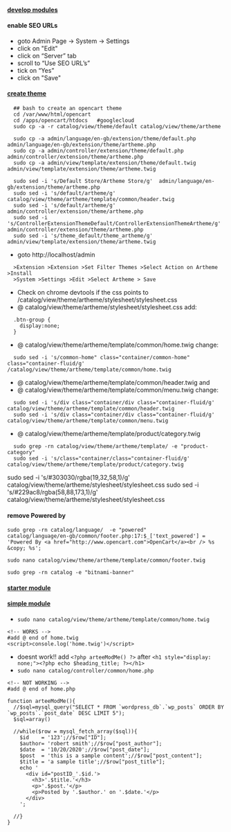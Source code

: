 #### [develop modules](http://docs.opencart.com/en-gb/developer/module/)

#### enable SEO URLs 
- goto Admin Page -> System -> Settings  
- click on "Edit"  
- click on “Server” tab  
- scroll to “Use SEO URL’s”  
- tick on “Yes”   
- click on "Save" 

#### [create theme](https://www.antropy.co.uk/blog/how-to-create-an-opencart-3-theme/) 
```
  ## bash to create an opencart theme
  cd /var/www/html/opencart
  cd /apps/opencart/htdocs   #googlecloud
  sudo cp -a -r catalog/view/theme/default catalog/view/theme/artheme 

  sudo cp -a admin/language/en-gb/extension/theme/default.php admin/language/en-gb/extension/theme/artheme.php 
  sudo cp -a admin/controller/extension/theme/default.php admin/controller/extension/theme/artheme.php
  sudo cp -a admin/view/template/extension/theme/default.twig admin/view/template/extension/theme/artheme.twig

  sudo sed -i 's/Default Store/Artheme Store/g'  admin/language/en-gb/extension/theme/artheme.php
  sudo sed -i 's/default/artheme/g'  catalog/view/theme/artheme/template/common/header.twig
  sudo sed -i 's/default/artheme/g'  admin/controller/extension/theme/artheme.php
  sudo sed -i 's/ControllerExtensionThemeDefault/ControllerExtensionThemeArtheme/g'  admin/controller/extension/theme/artheme.php
  sudo sed -i 's/theme_default/theme_artheme/g' admin/view/template/extension/theme/artheme.twig
```

- goto http://localhost/admin
```
  >Extension >Extension >Set Filter Themes >Select Action on Artheme >Install   
  >System >Settings >Edit >Select Artheme > Save
```
- Check on chrome devtools if the css points to /catalog/view/theme/artheme/stylesheet/stylesheet.css
- @ catalog/view/theme/artheme/stylesheet/stylesheet.css add:
```
  .btn-group {
    display:none;
  }
```

- @ catalog/view/theme/artheme/template/common/home.twig change:
```
  sudo sed -i 's/common-home" class="container/common-home" class="container-fluid/g' /catalog/view/theme/artheme/template/common/home.twig
```
- @ catalog/view/theme/artheme/template/common/header.twig  and
- @ catalog/view/theme/artheme/template/common/menu.twig change:
```
  sudo sed -i 's/div class="container/div class="container-fluid/g'  catalog/view/theme/artheme/template/common/header.twig  
  sudo sed -i 's/div class="container/div class="container-fluid/g'  catalog/view/theme/artheme/template/common/menu.twig
```
- @ catalog/view/theme/artheme/template/product/category.twig
```
  sudo grep -rn catalog/view/theme/artheme/template/ -e "product-category"
  sudo sed -i 's/class="container/class="container-fluid/g' catalog/view/theme/artheme/template/product/category.twig
```

 sudo sed -i 's/#303030/rgba(19,32,58,1)/g' catalog/view/theme/artheme/stylesheet/stylesheet.css
 sudo sed -i 's/#229ac8/rgba(58,88,173,1)/g' catalog/view/theme/artheme/stylesheet/stylesheet.css
<!--
background-image: linear-gradient(to bottom, #23a1d1, #1f90bb);
background-repeat: repeat-x;
border-color: #1f90bb #1f90bb #145e7a;
-->

#### remove Powered by
```
sudo grep -rn catalog/language/  -e "powered"
catalog/language/en-gb/common/footer.php:17:$_['text_powered'] = 'Powered By <a href="http://www.opencart.com">OpenCart</a><br /> %s &copy; %s';

sudo nano catalog/view/theme/artheme/template/common/footer.twig

sudo grep -rn catalog -e "bitnami-banner"
```

#### [starter module](https://github.com/settysantu/starter-module)

#### [simple module](https://stackoverflow.com/questions/13208488/how-to-make-a-simple-module-in-opencart-example-getting-latest-posts-from-wordp)
 - `sudo nano catalog/view/theme/artheme/template/common/home.twig`
 ```
 <!-- WORKS -->
 #add @ end of home.twig
 <script>console.log('home.twig')</script>
 ```
 -  doesnt work!! add  `<?php arteeModMe() ?>` after `<h1 style="display: none;"><?php echo $heading_title; ?></h1>`
 - `sudo nano catalog/controller/common/home.php`
```
<!-- NOT WORKING -->
#add @ end of home.php

function arteeModMe(){
  //$sql=mysql_query("SELECT * FROM `wordpress_db`.`wp_posts` ORDER BY `wp_posts`.`post_date` DESC LIMIT 5");
  $sql=array()

  //while($row = mysql_fetch_array($sql)){
    $id    = '123';//$row["ID"];
    $author= 'robert smith';//$row["post_author"];
    $date  = '10/20/2020';//$row["post_date"];
    $post  = 'this is a sample content';//$row["post_content"];
    $title = 'a sample title';//$row["post_title"];
    echo '
      <div id="postID_'.$id.'>
        <h3>'.$title.'</h3>
        <p>'.$post.'</p>
        <p>Posted by '.$author.' on '.$date.'</p>
      </div>
    ';

  //}
}
```

